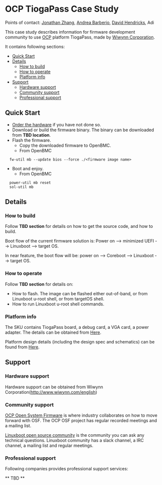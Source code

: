 # OCP TiogaPass Case Study

Points of contact: [Jonathan Zhang](https://github.com/jonzhang-fb), [Andrea Barberio](https://github.com/insomniacslk), [David Hendricks](https://github.com/dhendrix), Adi

This case study describes information for firmware development community to use [OCP](https://www.opencompute.org/) platform TiogaPass, made by [Wiwynn Corporation](http://www.wiwynn.com/english).

It contains following sections:
* [Quick Start](#Quick-Start)
* [Details](#Details)
  * [How to build](#How-to-build)
  * [How to operate](#How-to-operate)
  * [Platform info](#Platform-info)
* [Support](#Support)
  * [Hardware support](#Hardware-support)
  * [Community support](#Community-support)
  * [Professional support](#Professional-support)

## Quick Start

* [Order the hardware](http://www.wiwynn.com/english) if you have not done so.
* Download or build the firmware binary. The binary can be downloaded from **TBD location**. 
* Flash the firmware.
  * Copy the downloaded firmware to OpenBMC.
  * From OpenBMC
```
  fw-util mb --update bios --force ./<firmware image name>
```
* Boot and enjoy.
  * From OpenBMC
```
  power-util mb reset
  sol-util mb
```

## Details
### How to build
Follow **TBD section** for details on how to get the source code, and how to build.

Boot flow of the current firmware solution is: Power on --> minimized UEFI --> Linuxboot --> target OS.

In near feature, the boot flow will be: power on --> Coreboot --> Linuxboot --> target OS.

### How to operate
Follow **TBD section** for details on:
* How to flash. The image can be flashed either out-of-band, or from Linuxboot u-root shell, or from targetOS shell.
* How to run Linuxboot u-root shell commands.

### Platform info
The SKU contains TiogaPass board, a debug card, a VGA card, a power adapter. The details can be obtained from [Here](http://www.wiwynn.com/english).

Platform design details (including the design spec and schematics) can be found from [Here](https://www.opencompute.org/products/108/wiwynn-tioga-pass-standard-sv7220g3-s-2u-ocp-server-up-to-768gb-8gb16gb32gb-ddr4-up-to-2666mts-12-dimm-slots).

## Support
### Hardware support
Hardware support can be obtained from Wiwynn Corporation(http://www.wiwynn.com/english)

### Community support
[OCP Open System Firmware](https://www.opencompute.org/projects/open-system-firmware) is where industry collaborates on how to move forward with OSF. The OCP OSF project has regular recorded meetings and a mailing list.

[Linuxboot open source community](https://www.linuxboot.org/) is the community you can ask any technical questions. Linuxboot community has a slack channel, a IRC channel, a mailing list and regular meetings.

### Professional support
Following companies provides professional support services:

** TBD **
